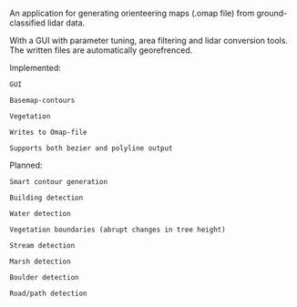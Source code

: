 An application for generating orienteering maps (.omap file) from ground-classified lidar data.

With a GUI with parameter tuning, area filtering and lidar conversion tools.
The written files are automatically georefrenced.

Implemented:

    GUI

    Basemap-contours

    Vegetation

    Writes to Omap-file

    Supports both bezier and polyline output

Planned:

    Smart contour generation

    Building detection

    Water detection

    Vegetation boundaries (abrupt changes in tree height)

    Stream detection

    Marsh detection

    Boulder detection

    Road/path detection
